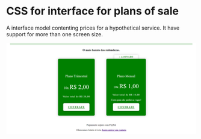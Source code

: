 <h1>CSS for interface for plans of sale</h1>
A interface model contenting prices for a hypothetical service. It have support for more than one screen size.

![interface com planos para venda](https://github.com/fossegui/css-plan-of-sales/blob/main/interface%20para%20planos%20de%20venda/interface.png)
